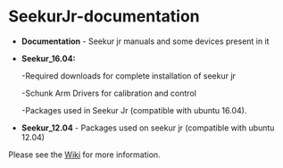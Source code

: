 # SeekurJr-documentation

- **Documentation** - Seekur jr manuals and some devices present in it

- **Seekur_16.04:**

    -Required downloads for complete installation of seekur jr 

    -Schunk Arm Drivers for calibration and control 

    -Packages used in Seekur Jr (compatible with ubuntu 16.04).

- **Seekur_12.04** - Packages used on seekur jr (compatible with ubuntu 12.04)

Please see the [Wiki](https://github.com/ITVRoC/SeekurJr/wiki) for more information.
